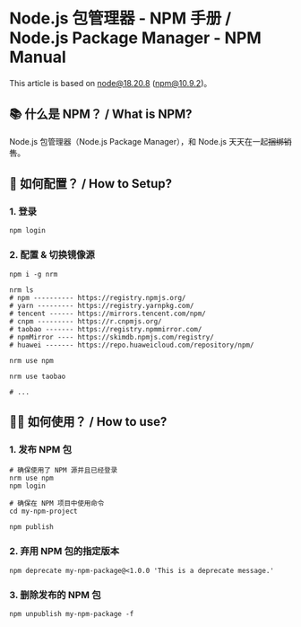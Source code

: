 # Node.js 包管理器 - NPM 手册 / Node.js Package Manager - NPM Manual

This article is based on node@18.20.8 (npm@10.9.2)。

## 📚 什么是 NPM？ / What is NPM?

Node.js 包管理器（Node.js Package Manager），和 Node.js 天天在一起~~捆绑销售~~。

## 🔧 如何配置？ / How to Setup?

### 1. 登录

```shell
npm login
```

### 2. 配置 & 切换镜像源

```shell
npm i -g nrm

nrm ls
# npm ---------- https://registry.npmjs.org/
# yarn --------- https://registry.yarnpkg.com/
# tencent ------ https://mirrors.tencent.com/npm/
# cnpm --------- https://r.cnpmjs.org/
# taobao ------- https://registry.npmmirror.com/
# npmMirror ---- https://skimdb.npmjs.com/registry/
# huawei ------- https://repo.huaweicloud.com/repository/npm/

nrm use npm

nrm use taobao

# ...
```

## 💪🏼 如何使用？ / How to use?

### 1. 发布 NPM 包

```shell
# 确保使用了 NPM 源并且已经登录
nrm use npm
npm login

# 确保在 NPM 项目中使用命令
cd my-npm-project

npm publish
```

### 2. 弃用 NPM 包的指定版本

```shell
npm deprecate my-npm-package@<1.0.0 'This is a deprecate message.'
```

### 3. 删除发布的 NPM 包

```shell
npm unpublish my-npm-package -f
```
